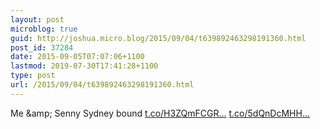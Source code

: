 ```yaml
---
layout: post
microblog: true
guid: http://joshua.micro.blog/2015/09/04/t639892463298191360.html
post_id: 37284
date: 2015-09-05T07:07:06+1100
lastmod: 2019-07-30T17:41:28+1100
type: post
url: /2015/09/04/t639892463298191360.html
---
```

Me &amp;amp; Senny Sydney bound [t.co/H3ZQmFCGR...](http://t.co/H3ZQmFCGRJ) [t.co/5dQnDcMHH...](http://t.co/5dQnDcMHH6)
